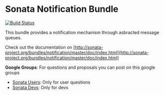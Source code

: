 Sonata Notification Bundle
==========================

[![Build Status](https://secure.travis-ci.org/sonata-project/SonataNotificationBundle.png)](https://secure.travis-ci.org/#!/sonata-project/SonataNotificationBundle)

This bundle provides a notification mechanism through asbracted message queues.

Check out the documentation on [http://sonata-project.org/bundles/notification/master/doc/index.html](http://sonata-project.org/bundles/notification/master/doc/index.html)

**Google Groups**: For questions and proposals you can post on this google groups

* [Sonata Users](https://groups.google.com/group/sonata-users): Only for user questions
* [Sonata Devs](https://groups.google.com/group/sonata-devs): Only for devs